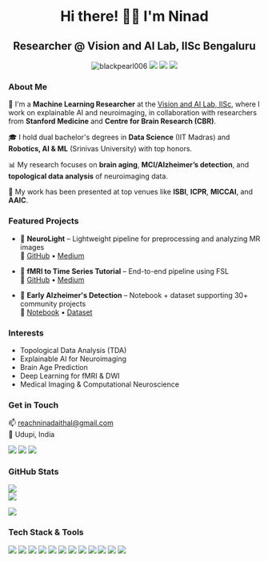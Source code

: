 <h1 align="center">Hi there! 👋🏻 I'm Ninad</h1>
<h2 align="center">Researcher @ Vision and AI Lab, IISc Bengaluru</h2>

<p align="center">
  <img src="https://komarev.com/ghpvc/?username=blackpearl006" alt="blackpearl006"/>
  <a href="https://github.com/blackpearl006"><img src="https://img.shields.io/badge/GitHub-blackpearl006-171515?style=flat&logo=github&logoColor=white"/></a>
  <a href="https://scholar.google.com/citations?user=9ldyqkAAAAAJ&hl=en"><img src="https://img.shields.io/badge/GoogleScholar-Ninad_Aithal-4086f4?style=flat&logo=GoogleScholar&logoColor=white"/></a>
  <a href="https://www.linkedin.com/in/ninad-aithal/"><img src="https://img.shields.io/badge/LinkedIn-ninad__aithal-0A66C2?style=flat&logo=linkedin&logoColor=white"/></a>
</p>

<!-- ABOUT ME -->
### About Me

🧠 I'm a **Machine Learning Researcher** at the [Vision and AI Lab, IISc](https://val.cds.iisc.ac.in), where I work on explainable AI and neuroimaging, in collaboration with researchers from **Stanford Medicine** and **Centre for Brain Research (CBR)**.

🎓 I hold dual bachelor's degrees in **Data Science** (IIT Madras) and **Robotics, AI & ML** (Srinivas University) with top honors.

📊 My research focuses on **brain aging**, **MCI/Alzheimer’s detection**, and **topological data analysis** of neuroimaging data.

🧬 My work has been presented at top venues like **ISBI**, **ICPR**, **MICCAI**, and **AAIC**.

<!-- PROJECTS -->
### Featured Projects

- 🧠 **NeuroLight** – Lightweight pipeline for preprocessing and analyzing MR images  
  🔗 [GitHub](https://github.com/blackpearl006/DWI) • [Medium](https://medium.com/@daminininad/intro-to-ai-with-neuroimaging-data-a-end-to-end-tutorial-using-pytorch-f941c6ef547a)

- 🧪 **fMRI to Time Series Tutorial** – End-to-end pipeline using FSL  
  🔗 [GitHub](https://github.com/blackpearl006/MRI-analysis-using-FSL/tree/main/CN_scripts) • [Medium](https://medium.com/@daminininad/from-fmri-to-fmri-timeseries-9157947b3e35)

- 🧠 **Early Alzheimer's Detection** – Notebook + dataset supporting 30+ community projects  
  🔗 [Notebook](https://www.kaggle.com/code/ninadaithal/early-alzhimer-s-detection) • [Dataset](https://www.kaggle.com/datasets/ninadaithal/imagesoasis)

<!-- INTERESTS -->
### Interests

- Topological Data Analysis (TDA)
- Explainable AI for Neuroimaging
- Brain Age Prediction
- Deep Learning for fMRI & DWI
- Medical Imaging & Computational Neuroscience

<!-- CONTACT -->
### Get in Touch

📫 reachninadaithal@gmail.com  
📍 Udupi, India  

<p align="left">
  <a href="mailto:reachninadaithal@gmail.com"><img src="https://img.shields.io/badge/Gmail-reachninadaithal-D14836?style=flat&logo=gmail&logoColor=white"/></a>
  <a href="https://www.linkedin.com/in/ninad-aithal/"><img src="https://img.shields.io/badge/LinkedIn-ninad__aithal-0A66C2?style=flat&logo=linkedin&logoColor=white"/></a>
  <a href="https://scholar.google.com/citations?user=9ldyqkAAAAAJ&hl=en"><img src="https://img.shields.io/badge/Google_Scholar-Ninad_Aithal-4086f4?style=flat&logo=GoogleScholar&logoColor=white"/></a>
</p>

<!-- STATS -->
### GitHub Stats

<p align="left">
  <a href="https://github.com/blackpearl006">
    <img align="center" src="https://github-readme-stats.vercel.app/api?username=blackpearl006&show_icons=true&count_private=true&hide_border=true&title_color=0f9d58&icon_color=0f9d58" />
  </a><br>
  <a href="https://github.com/blackpearl006">
    <img align="center" src="https://github-readme-stats.vercel.app/api/top-langs/?username=blackpearl006&layout=compact&hide_border=true&title_color=0f9d58" />
  </a>
</p>

![](https://komarev.com/ghpvc/?username=blackpearloo6=PROFILE+VIEWS)
<!-- TOOLS -->
### Tech Stack & Tools

![](https://img.shields.io/badge/Code-Python-3673a5?style=flat&logo=python&logoColor=white)
![](https://img.shields.io/badge/Framework-PyTorch-ee4c2c?style=flat&logo=pytorch&logoColor=white)
![](https://img.shields.io/badge/Framework-Scikit--learn-f89a36?style=flat&logo=scikit-learn&logoColor=white)
![](https://img.shields.io/badge/TDA-Gudhi-9f2c9f?style=flat")
![](https://img.shields.io/badge/TDA-Ripser-6a5acd?style=flat")
![](https://img.shields.io/badge/Neuro-FSL-8A2BE2?style=flat")
![](https://img.shields.io/badge/Neuro-Nilearn-00ced1?style=flat")
![](https://img.shields.io/badge/Explainability-Captum-4b0082?style=flat")
![](https://img.shields.io/badge/Explainability-SHAP-008000?style=flat")
![](https://img.shields.io/badge/Platform-Google_Colab-f9ab00?style=flat&logo=googlecolab&logoColor=white)
![](https://img.shields.io/badge/Version_Control-Git-f05030?style=flat&logo=git&logoColor=white)
![](https://img.shields.io/badge/OS-Ubuntu-E95420?style=flat&logo=ubuntu&logoColor=white)
